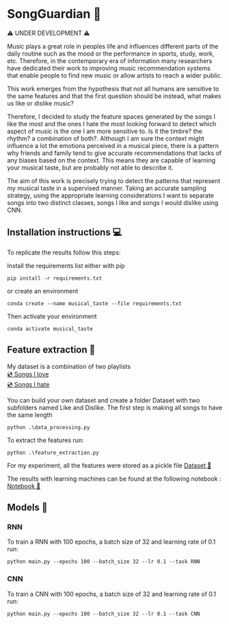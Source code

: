 # SongGuardian :drum:
 
 :warning: UNDER DEVELOPMENT :warning:
 
Music plays a great role in peoples life and influences different parts of the daily routine such as the mood or the performance in sports, study, work, etc. Therefore, in the contemporary era of information many researchers have dedicated their work to improving music recommendation systems that enable people to find new music or allow artists to reach a wider public.

This work emerges from the hypothesis that not all humans are sensitive to the same features and that the first question should be instead, what makes us like or dislike music?

Therefore, I decided to study the feature spaces generated by the songs I like the most and the ones I hate the most looking forward to detect which aspect of music is the one I am more sensitive to. Is it the timbre? the rhythm? a combination of both?. Although I am sure the context might influence a lot the emotions perceived in a musical piece, there is a pattern why friends and family tend to give accurate recommendations that lacks of any biases based on the context. This means they are capable of learning your musical taste, but are probably not able to describe it.

The aim of this work is precisely trying to detect the patterns that represent my musical taste in a supervised manner. Taking an accurate sampling strategy, using the appropriate learning considerations I want to separate songs into two distinct classes, songs I like and songs I would dislike using CNN.

## Installation instructions :computer:
To replicate the results follow this steps:

Install the requirements list either with pip
```
pip install -r requirements.txt
```
or create an environment
```
conda create --name musical_taste --file requirements.txt
```
Then activate your environment
```
conda activate musical_taste
```

## Feature extraction :musical_note:
My dataset is a combination of two playlists\
[:cd: Songs I love](https://open.spotify.com/playlist/0c5l61Nfs7Ie0TrJ5NP5JJ?si=a7bdd16bc35c44b1)\
[:cd: Songs I hate](https://open.spotify.com/playlist/37i9dQZF1EUMDoJuT8yJsl?si=3c0fe5d717994539)

You can build your own dataset and create a folder Dataset with two subfolders named Like and Dislike.
The first step is making all songs to have the same length
```
python .\data_processing.py 
```
To extract the features run:
```
python .\feature_extraction.py 
```

For my experiment, all the features were stored as a pickle file
[Dataset :musical_score:](dataset_features.pckl)

The results with learning machines can be found at the following notebook :
[Notebook  :musical_keyboard:](supervising_my_musical_taste.ipynb)

## Models :musical_note:

### RNN
To train a RNN with 100 epochs, a batch size of 32 and learning rate of 0.1 run:
```
python main.py --epochs 100 --batch_size 32 --lr 0.1 --task RNN
```

### CNN

To train a CNN with 100 epochs, a batch size of 32 and learning rate of 0.1 run:
```
python main.py --epochs 100 --batch_size 32 --lr 0.1 --task CNN
```
